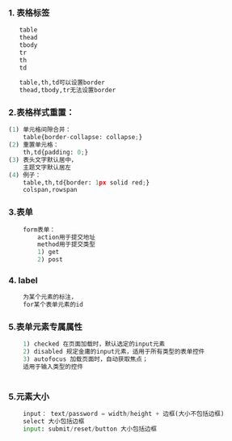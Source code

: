 ### 1. 表格标签
``` python
   table
   thead
   tbody
   tr
   th
   td
   
   table,th,td可以设置border
   thead,tbody,tr无法设置border
```
### 2.表格样式重置：
``` python
(1) 单元格间隙合并：
    table{border-collapse: collapse;}
(2) 重置单元格： 
    th,td{padding: 0;}
(3) 表头文字默认居中，
    主题文字默认居左
(4) 例子：
    table,th,td{border: 1px solid red;}
    colspan,rowspan
```
### 3.表单
``` python
    form表单：
        action用于提交地址
        method用于提交类型
        1) get
        2) post
```
### 4. label
``` python
    为某个元素的标注，
    for某个表单元素的id
```
### 5.表单元素专属属性
``` python
    1) checked 在页面加载时，默认选定的input元素
    2) disabled 规定金庸的input元素，适用于所有类型的表单控件
    3) autofocus 加载页面时，自动获取焦点；
    适用于输入类型的控件
    
```
### 5.元素大小
``` python
    input： text/password = width/height + 边框(大小不包括边框)
    select 大小包括边框
    input: submit/reset/button 大小包括边框
```
